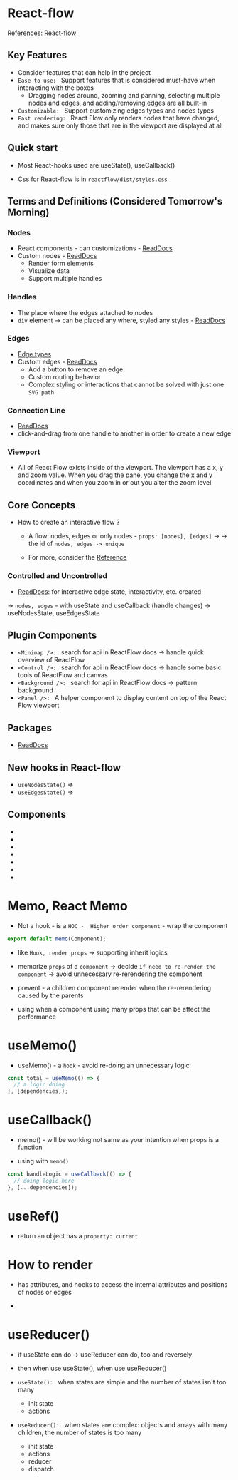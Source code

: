 # React-flow

References: [React-flow](https://reactflow.dev/docs/quickstart/)

## Key Features

- Consider features that can help in the project
- `Ease to use: ` Support features that is considered must-have when interacting with the boxes
  - Dragging nodes around, zooming and panning, selecting multiple nodes and edges, and adding/removing edges are all built-in
- `Customizable: ` Support customizing edges types and nodes types
- `Fast rendering: ` React Flow only renders nodes that have changed, and makes sure only those that are in the viewport are displayed at all

## Quick start

- Most React-hooks used are useState(), useCallback()

- Css for React-flow is in `reactflow/dist/styles.css`

## Terms and Definitions (Considered Tomorrow's Morning)

### Nodes

- React components - can customizations - [ReadDocs](https://reactflow.dev/docs/api/nodes/node-options/)
- Custom nodes - [ReadDocs](https://reactflow.dev/docs/guides/custom-nodes/)
  - Render form elements
  - Visualize data
  - Support multiple handles

### Handles

- The place where the edges attached to nodes
- `div` element -> can be placed any where, styled any styles - [ReadDocs](https://reactflow.dev/docs/api/nodes/handle/)

### Edges

- [Edge types](https://reactflow.dev/docs/examples/edges/edge-types/)
- Custom edges - [ReadDocs](https://reactflow.dev/docs/api/edges/custom-edges/)
  - Add a button to remove an edge
  - Custom routing behavior
  - Complex styling or interactions that cannot be solved with just one `SVG path`

### Connection Line

- [ReadDocs](https://reactflow.dev/docs/api/react-flow-props/#connection-line)
- click-and-drag from one handle to another in order to create a new edge

### Viewport

- All of React Flow exists inside of the viewport. The viewport has a x, y and zoom value. When you drag the pane, you change the x and y coordinates and when you zoom in or out you alter the zoom level

## Core Concepts

- How to create an interactive flow ?

  - A flow: nodes, edges or only nodes - `props: [nodes], [edges]` -> <ReactFlow /> -> the id of `nodes, edges -> unique`

  - For more, consider the [Reference](#terms-and-definitions-considered-tomorrows-morning)

### Controlled and Uncontrolled

- [ReadDocs](https://reactflow.dev/docs/concepts/core-concepts/): for interactive edge state, interactivity, etc. created

-> `nodes, edges` - with useState and useCallback (handle changes) -> useNodesState, useEdgesState

## Plugin Components

- `<Minimap />: ` search for api in ReactFlow docs -> handle quick overview of ReactFlow
- `<Control />: ` search for api in ReactFlow docs -> handle some basic tools of ReactFlow and canvas
- `<Background />: ` search for api in ReactFlow docs -> pattern background
- `<Panel />: ` A helper component to display content on top of the React Flow viewport

## Packages

- [ReadDocs](https://reactflow.dev/docs/concepts/packages/)

## New hooks in React-flow

- `useNodesState()` =>
- `useEdgesState()` =>

## Components

- <ReactFlow />
- <Background />
- <Minimap />
- <Controls />
- <Panel />
- <NodeToolbar />
- <NodeResizer />

# Memo, React Memo

- Not a hook - is a `HOC -  Higher order component` - wrap the component

```javascript
export default memo(Component);
```

- like `Hook, render props` -> supporting inherit logics

- memorize `props` of a `component` -> decide `if need to re-render the component` -> avoid unnecessary re-rerendering the component

- prevent - a children component rerender when the re-rerendering caused by the parents

- using when a component using many props that can be affect the performance

# useMemo()

- useMemo() - a `hook` - avoid re-doing an unnecessary logic

```javascript
const total = useMemo(() => {
  // a logic doing
}, [dependencies]);
```

# useCallback()

- memo() - will be working not same as your intention when props is a function

- using with `memo()`

```javascript
const handleLogic = useCallback(() => {
  // doing logic here
}, [...dependencies]);
```

# useRef()

- return an object has a `property: current`

# How to render

- has attributes, and hooks to access the internal attributes and positions of nodes or edges

-

# useReducer()

- if useState can do -> useReducer can do, too and reversely

- then when use useState(), when use useReducer()

* `useState(): ` when states are simple and the number of states isn't too many

  - init state
  - actions

* `useReducer(): ` when states are complex: objects and arrays with many children, the number of states is too many

  - init state
  - actions
  - reducer
  - dispatch
